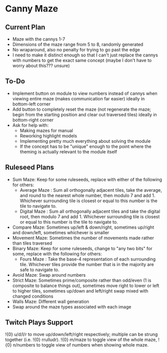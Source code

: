 # Canny Maze

## Current Plan

* Maze with the cannys 1-7
* Dimensions of the maze range from 5 to 8, randomly generated
* No wraparound, also no penalty for trying to go past the edge
* I need to make it distinct enough so that I can't just replace the cannys with numbers to get the exact same concept (maybe I don't have to worry about this??? unsure)

## To-Do

* Implement button on module to view numbers instead of cannys when viewing entire maze (makes communication far easier) ideally in bottom-left corner
* Add button to completely reset the maze (not regenerate the maze; begin from the starting position and clear out traversed tiles) ideally in bottom-right corner
* Ask for help with:
  * Making mazes for manual
  * Reworking highlight models
  * Implementing pretty much everything about solving the module
  * If the concept has to be "unique" enough to the point where the theming is actually relevant to the module itself

## Ruleseed Plans

* Sum Maze: Keep for some ruleseeds, replace with either of the following for others:
  * Average Maze
    : Sum all orthogonally adjacent tiles, take the average, and round to the nearest whole number, then modulo 7 and add 1. Whichever surrounding tile is closest or equal to this number is the tile to navigate to.
  * Digital Maze
    : Sum all orthogonally adjacent tiles and take the digital root, then modulo 7 and add 1. Whichever surrounding tile is closest or equal to this number is the tile to navigate to.
* Compare Maze: Sometimes up/left & down/right, sometimes up/right and down/left, sometimes whichever is smaller
* Movement Maze: Sometimes the number of movements made rather than tiles traversed
* Binary Maze: Keep for some ruleseeds, change to "any two bits" for some, replace with the following for others:
  * Fours Maze
    : Take the base-4 representation of each surrounding tile. Whichever tiles provide the number that is in the majority are safe to navigate to.
* Avoid Maze: Swap around numbers
* Strict Maze: Sometimes prime/composite rather than odd/even (1 is composite to balance things out), sometimes move right to lower or left to higher tiles, sometimes up/down and left/right swap mixed with changed conditions
* Walls Maze: Different wall generation
* Swap around the maze types associated with each image

## Twitch Plays Support

!{0} u/d/l/r to move up/down/left/right respectively; multiple can be strung together (i.e. !{0} rrulludr). !{0} m/maze to toggle view of the whole maze, !{0} n/numbers to toggle view of numbers when showing whole maze.
